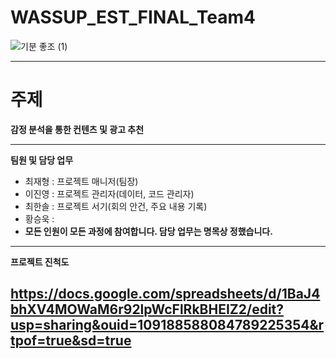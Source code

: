 # WASSUP_EST_FINAL_Team4
![기분 좋조 (1)](https://github.com/2j0123/WASSUP_EST_FINAL_Team4/assets/91775854/2c6c6676-1fed-4f78-a925-116a68940786)


---
# 주제  
**감정 분석을 통한 컨텐츠 및 광고 추천**

   ---
**팀원 및 담당 업무**
  + 최재형 : 프로젝트 매니저(팀장) 
  + 이진영 : 프로젝트 관리자(데이터, 코드 관리자)
  + 최한솔 : 프로젝트 서기(회의 안건, 주요 내용 기록)
  + 황승욱 : 
  + **모든 인원이 모든 과정에 참여합니다. 담당 업무는 명목상 정했습니다.**
---
**프로젝트 진척도**  
  
https://docs.google.com/spreadsheets/d/1BaJ4bhXV4MOWaM6r92lpWcFlRkBHEIZ2/edit?usp=sharing&ouid=109188588084789225354&rtpof=true&sd=true
--
